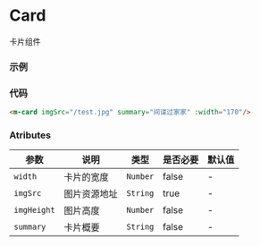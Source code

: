 # Card
卡片组件

### 示例
<m-card imgSrc="/test.jpg" summary="间谍过家家" :width="170"/>

### 代码
```html
<m-card imgSrc="/test.jpg" summary="间谍过家家" :width="170"/>
```

### Atributes
| 参数 | 说明 | 类型 | 是否必要 | 默认值 |
| ---  | --- | ---  |   ---   |   ---  |
|`width`    |卡片的宽度  |`Number`|false  |-|
|`imgSrc`   |图片资源地址|`String`|true   |-|
|`imgHeight`|图片高度    |`Number`|false  |-|
|`summary`  |卡片概要    |`String`|false  |-|
